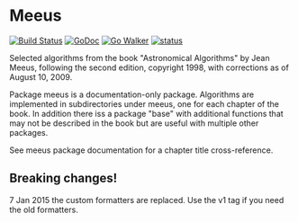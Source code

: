 # Meeus

[![Build Status](https://travis-ci.org/soniakeys/meeus.png)](https://travis-ci.org/soniakeys/meeus) [![GoDoc](https://godoc.org/github.com/soniakeys/meeus?status.svg)](https://godoc.org/github.com/soniakeys/meeus) [![Go Walker](http://gowalker.org/api/v1/badge)](http://gowalker.org/github.com/soniakeys/meeus) [![status](https://sourcegraph.com/api/repos/github.com/soniakeys/meeus/.badges/status.png)](https://sourcegraph.com/github.com/soniakeys/meeus)

Selected algorithms from the book "Astronomical Algorithms"
by Jean Meeus, following the second edition, copyright 1998,
with corrections as of August 10, 2009.

Package meeus is a documentation-only package.  Algorithms are implemented
in subdirectories under meeus, one for each chapter of the book.  In addition
there iss a package "base" with additional functions that may not be described
in the book but are useful with multiple other packages.

See meeus package documentation for a chapter title cross-reference.

## Breaking changes!

7 Jan 2015 the custom formatters are replaced.  Use the v1 tag if you need
the old formatters.
